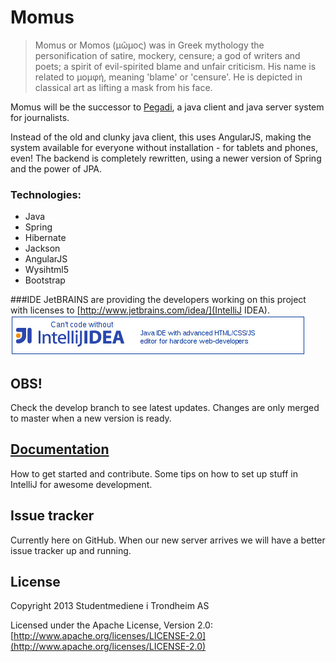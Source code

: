 Momus
==========

> Momus or Momos (μῶμος) was in Greek mythology the personification of satire,
> mockery, censure; a god of writers and poets; a spirit of evil-spirited blame
> and unfair criticism. His name is related to μομφή, meaning 'blame' or 'censure'.
> He is depicted in classical art as lifting a mask from his face.

Momus will be the successor to [Pegadi](https://github.com/dusken/pegadi), a java client and java server system for journalists.

Instead of the old and clunky java client, this uses AngularJS, making the system available for everyone without installation - for tablets and phones, even!
The backend is completely rewritten, using a newer version of Spring and the power of JPA.

### Technologies:
 * Java
 * Spring
 * Hibernate
 * Jackson
 * AngularJS
 * Wysihtml5
 * Bootstrap

###IDE
JetBRAINS are providing the developers working on this project with licenses to [http://www.jetbrains.com/idea/](IntelliJ IDEA).
![IntelliJ IDEA](doc/img/idea.jpg)

 OBS!
 ----
Check the develop branch to see latest updates. Changes are only merged to master when a new version is ready.


[Documentation](doc/)
---------------------

How to get started and contribute.
Some tips on how to set up stuff in IntelliJ for awesome development.

Issue tracker
-------------

Currently here on GitHub. When our new server arrives we will have a better issue tracker up and running.


License
-------

Copyright 2013 Studentmediene i Trondheim AS

Licensed under the Apache License, Version 2.0: [http://www.apache.org/licenses/LICENSE-2.0](http://www.apache.org/licenses/LICENSE-2.0)
